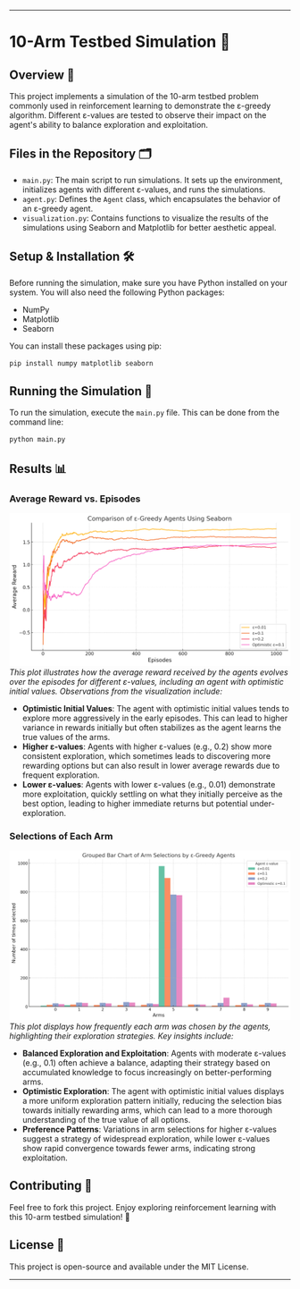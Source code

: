 
---

# 10-Arm Testbed Simulation 🎰

## Overview 📖

This project implements a simulation of the 10-arm testbed problem commonly used in reinforcement learning to demonstrate the ε-greedy algorithm. Different ε-values are tested to observe their impact on the agent's ability to balance exploration and exploitation.

## Files in the Repository 🗂️

- `main.py`: The main script to run simulations. It sets up the environment, initializes agents with different ε-values, and runs the simulations.
- `agent.py`: Defines the `Agent` class, which encapsulates the behavior of an ε-greedy agent.
- `visualization.py`: Contains functions to visualize the results of the simulations using Seaborn and Matplotlib for better aesthetic appeal.

## Setup & Installation 🛠️

Before running the simulation, make sure you have Python installed on your system. You will also need the following Python packages:
- NumPy
- Matplotlib
- Seaborn

You can install these packages using pip:

```bash
pip install numpy matplotlib seaborn
```

## Running the Simulation 🚀
To run the simulation, execute the `main.py` file. This can be done from the command line:

```bash
python main.py
```

## Results 📊

### Average Reward vs. Episodes
![Average Reward vs. Episodes](images/average_reward_plot.png)
*This plot illustrates how the average reward received by the agents evolves over the episodes for different ε-values, including an agent with optimistic initial values. Observations from the visualization include:*
- **Optimistic Initial Values**: The agent with optimistic initial values tends to explore more aggressively in the early episodes. This can lead to higher variance in rewards initially but often stabilizes as the agent learns the true values of the arms.
- **Higher ε-values**: Agents with higher ε-values (e.g., 0.2) show more consistent exploration, which sometimes leads to discovering more rewarding options but can also result in lower average rewards due to frequent exploration.
- **Lower ε-values**: Agents with lower ε-values (e.g., 0.01) demonstrate more exploitation, quickly settling on what they initially perceive as the best option, leading to higher immediate returns but potential under-exploration.

### Selections of Each Arm
![Selections of Each Arm](images/selections_plot.png)
*This plot displays how frequently each arm was chosen by the agents, highlighting their exploration strategies. Key insights include:*
- **Balanced Exploration and Exploitation**: Agents with moderate ε-values (e.g., 0.1) often achieve a balance, adapting their strategy based on accumulated knowledge to focus increasingly on better-performing arms.
- **Optimistic Exploration**: The agent with optimistic initial values displays a more uniform exploration pattern initially, reducing the selection bias towards initially rewarding arms, which can lead to a more thorough understanding of the true value of all options.
- **Preference Patterns**: Variations in arm selections for higher ε-values suggest a strategy of widespread exploration, while lower ε-values show rapid convergence towards fewer arms, indicating strong exploitation.

## Contributing 🤝

Feel free to fork this project. Enjoy exploring reinforcement learning with this 10-arm testbed simulation! 🌟

## License 📄
This project is open-source and available under the MIT License.

---
